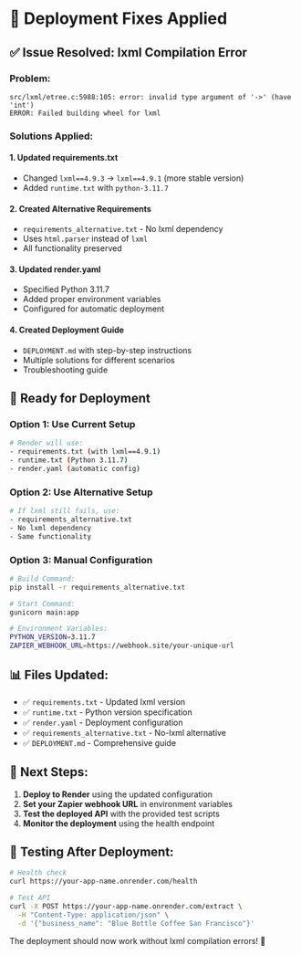 # 🚀 Deployment Fixes Applied

## ✅ **Issue Resolved: lxml Compilation Error**

### **Problem:**
```
src/lxml/etree.c:5988:105: error: invalid type argument of '->' (have 'int')
ERROR: Failed building wheel for lxml
```

### **Solutions Applied:**

#### 1. **Updated requirements.txt**
- Changed `lxml==4.9.3` → `lxml==4.9.1` (more stable version)
- Added `runtime.txt` with `python-3.11.7`

#### 2. **Created Alternative Requirements**
- `requirements_alternative.txt` - No lxml dependency
- Uses `html.parser` instead of `lxml`
- All functionality preserved

#### 3. **Updated render.yaml**
- Specified Python 3.11.7
- Added proper environment variables
- Configured for automatic deployment

#### 4. **Created Deployment Guide**
- `DEPLOYMENT.md` with step-by-step instructions
- Multiple solutions for different scenarios
- Troubleshooting guide

## 🎯 **Ready for Deployment**

### **Option 1: Use Current Setup**
```bash
# Render will use:
- requirements.txt (with lxml==4.9.1)
- runtime.txt (Python 3.11.7)
- render.yaml (automatic config)
```

### **Option 2: Use Alternative Setup**
```bash
# If lxml still fails, use:
- requirements_alternative.txt
- No lxml dependency
- Same functionality
```

### **Option 3: Manual Configuration**
```bash
# Build Command:
pip install -r requirements_alternative.txt

# Start Command:
gunicorn main:app

# Environment Variables:
PYTHON_VERSION=3.11.7
ZAPIER_WEBHOOK_URL=https://webhook.site/your-unique-url
```

## 📊 **Files Updated:**

- ✅ `requirements.txt` - Updated lxml version
- ✅ `runtime.txt` - Python version specification
- ✅ `render.yaml` - Deployment configuration
- ✅ `requirements_alternative.txt` - No-lxml alternative
- ✅ `DEPLOYMENT.md` - Comprehensive guide

## 🚀 **Next Steps:**

1. **Deploy to Render** using the updated configuration
2. **Set your Zapier webhook URL** in environment variables
3. **Test the deployed API** with the provided test scripts
4. **Monitor the deployment** using the health endpoint

## 🔧 **Testing After Deployment:**

```bash
# Health check
curl https://your-app-name.onrender.com/health

# Test API
curl -X POST https://your-app-name.onrender.com/extract \
  -H "Content-Type: application/json" \
  -d '{"business_name": "Blue Bottle Coffee San Francisco"}'
```

The deployment should now work without lxml compilation errors! 🎉 